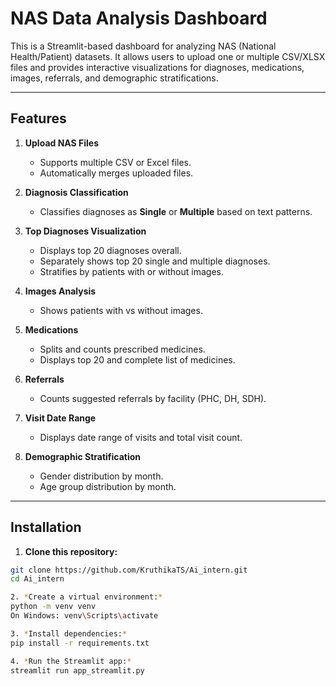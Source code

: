 # NAS Data Analysis Dashboard

This is a Streamlit-based dashboard for analyzing NAS (National Health/Patient) datasets. It allows users to upload one or multiple CSV/XLSX files and provides interactive visualizations for diagnoses, medications, images, referrals, and demographic stratifications.

---

## **Features**

1. **Upload NAS Files**  
   - Supports multiple CSV or Excel files.  
   - Automatically merges uploaded files.  

2. **Diagnosis Classification**  
   - Classifies diagnoses as **Single** or **Multiple** based on text patterns.  

3. **Top Diagnoses Visualization**  
   - Displays top 20 diagnoses overall.  
   - Separately shows top 20 single and multiple diagnoses.  
   - Stratifies by patients with or without images.  

4. **Images Analysis**  
   - Shows patients with vs without images.  

5. **Medications**  
   - Splits and counts prescribed medicines.  
   - Displays top 20 and complete list of medicines.  

6. **Referrals**  
   - Counts suggested referrals by facility (PHC, DH, SDH).  

7. **Visit Date Range**  
   - Displays date range of visits and total visit count.  

8. **Demographic Stratification**  
   - Gender distribution by month.  
   - Age group distribution by month.  

---

## **Installation**
1. **Clone this repository:**
```bash
git clone https://github.com/KruthikaTS/Ai_intern.git
cd Ai_intern

2. *Create a virtual environment:*
python -m venv venv
On Windows: venv\Scripts\activate

3. *Install dependencies:*
pip install -r requirements.txt

4. *Run the Streamlit app:*
streamlit run app_streamlit.py




